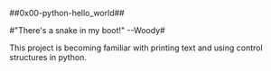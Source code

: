 ##0x00-python-hello_world##

#"There's a snake in my boot!" --Woody#

This project is becoming familiar with printing text and using control
structures in python.
